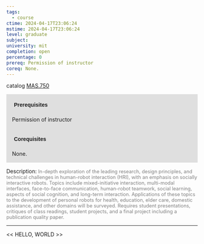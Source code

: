 ```yaml
---
tags:
  - course
ctime: 2024-04-17T23:06:24
mstime: 2024-04-17T23:06:24
level: graduate
subject: 
university: mit
completion: open
percentage: 0
prereq: Permission of instructor
coreq: None.
---
```


catalog [MAS.750](http://student.mit.edu/catalog/mMASa.html#MAS.750)

<span style="display: block; padding: 15px; background-color: rgb(100, 100, 100, 0.2);"><font id="m_prereq4092_0" style="display: block; font-family: Arial, sans-serif; font-weight: bold; padding: 5px">Prerequisites</font><br><span id="prereq4092_0">Permission of instructor</span></span>
<span style="display: block; padding: 15px; background-color: rgb(100, 100, 100, 0.2);"><font id="m_coreq4092_0" style="display: block; font-family: Arial, sans-serif; font-weight: bold; padding: 5px">Corequisites</font><br><span id="coreq4092_0">None.</span></span>

<font style="">Description:</font>
<font style="color: grey; font-size: 0.8rem;">In-depth exploration of the leading research, design principles, and technical challenges in human-robot interaction (HRI), with an emphasis on socially interactive robots. Topics include mixed-initiative interaction, multi-modal interfaces, face-to-face communication, human-robot teamwork, social learning, aspects of social cognition, and long-term interaction. Applications of these topics to the development of personal robots for health, education, elder care, domestic assistance, and other domains will be surveyed. Requires student presentations, critiques of class readings, student projects, and a final project including a publication quality paper.</font>



---

<< HELLO, WORLD >>
